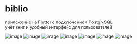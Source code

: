 # biblio
приложение на Flutter с подключением PostgreSQL  
учёт книг и удобный интерфейс для пользователей

![image](https://github.com/user-attachments/assets/b9a9dbbb-c242-4780-9419-5837c5a276b0)
![image](https://github.com/user-attachments/assets/76ff2eba-3a85-45cb-9e36-f45f33362b4f)
![image](https://github.com/user-attachments/assets/3a866b3c-5638-4d9a-9353-4e905a20945d)
![image](https://github.com/user-attachments/assets/4e022994-0bb8-4748-a1d6-e71538979504)
![image](https://github.com/user-attachments/assets/85bd34d2-b2ea-4075-8a5c-aea692a44221)
![image](https://github.com/user-attachments/assets/1a7e12f0-0512-4a51-8dcb-cb3e3ac55a68)
![image](https://github.com/user-attachments/assets/6589d900-18c2-4ef8-9807-e5d8bb6f0d16)

